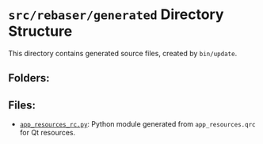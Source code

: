 # `src/rebaser/generated` Directory Structure

This directory contains generated source files, created by `bin/update`.

## Folders:


## Files:

*   [`app_resources_rc.py`](src/rebaser/generated/app_resources_rc.py): Python module generated from `app_resources.qrc` for Qt resources.
